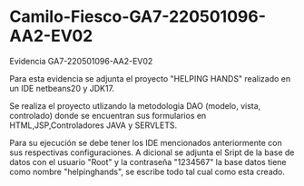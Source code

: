 # Camilo-Fiesco-GA7-220501096-AA2-EV02
Evidencia GA7-220501096-AA2-EV02 

Para esta evidencia se adjunta el proyecto "HELPING HANDS" realizado en un IDE netbeans20 y JDK17.

Se realiza el proyecto utlizando la metodologia DAO (modelo, vista, controlado) donde se encuentran sus formularios en HTML,JSP,Controladores JAVA y SERVLETS.

Para su ejecución se debe tener los IDE mencionados anteriormente con sus respectivas configuraciones. A dicional se adjunta el Sript de la base de datos con el usuario "Root" y la contraseña "1234567" la base datos tiene como nombre "helpinghands", se escribe todo tal cual como esta creado.

